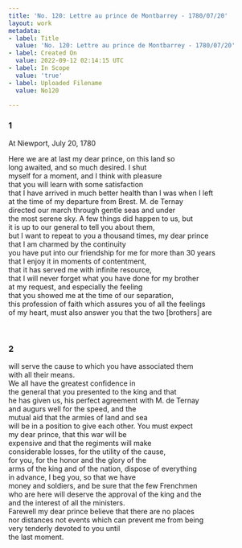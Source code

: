 ```yaml
---
title: 'No. 120: Lettre au prince de Montbarrey - 1780/07/20'
layout: work
metadata:
- label: Title
  value: 'No. 120: Lettre au prince de Montbarrey - 1780/07/20'
- label: Created On
  value: 2022-09-12 02:14:15 UTC
- label: In Scope
  value: 'true'
- label: Uploaded Filename
  value: No120

---
```

<div class="pages">
<div id="translation-32541619">
<h3>1</h3>
<div class="page-content">
<p>At Niewport, July 20, 1780</p>
<p>Here we are at last my dear prince, on this land so<br/>
long awaited, and so much desired. I shut <br/>
myself for a moment, and I think with pleasure <br/>
that you will learn with some satisfaction<br/>
that I have arrived in much better health than I was when I left<br/>
at the time of my departure from Brest. M. de Ternay<br/>
directed our march through gentle seas and under <br/>
the most serene sky. A few things did happen to us, but <br/>
it is up to our general to tell you about them,<br/>
but I want to repeat to you a thousand times, my dear prince<br/>
that I am charmed by the continuity <br/>
you have put into our friendship for me for more than 30 years<br/>
that I enjoy it in moments of contentment,<br/>
that it has served me with infinite resource, <br/>
that I will never forget what you have done for my brother <br/>
at my request, and especially the feeling<br/>
that you showed me at the time of our separation,<br/>
this profession of faith which assures you of all the feelings<br/>
of my heart, must also answer you that the two [brothers] are</p>
</div>
</div>
<br />
<div id="translation-32541620">
<h3>2</h3>
<div class="page-content">
<p>will serve the cause to which you have associated them<br/>
with all their means.<br/>
We all have the greatest confidence in<br/>
the general that you presented to the king and that <br/>
he has given us, his perfect agreement with M. de Ternay<br/>
and augurs well for the speed, and the<br/>
mutual aid that the armies of land and sea <br/>
will be in a position to give each other. You must expect<br/>
my dear prince, that this war will be<br/>
expensive and that the regiments will make <br/>
considerable losses, for the utility of the cause,<br/>
for you, for the honor and the glory of the<br/>
arms of the king and of the nation, dispose of everything<br/>
in advance, I beg you, so that we have <br/>
money and soldiers, and be sure that the few Frenchmen <br/>
who are here will deserve the approval of the king and the<br/>
and the interest of all the ministers.<br/>
Farewell my dear prince believe that there are no places<br/>
nor distances not events which can prevent me from being<br/>
very tenderly devoted to you until <br/>
the last moment.</p>
</div>
</div>
<br />
</div>
